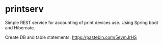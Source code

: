 # printserv
Simple REST service for accounting of print devices use. Using Spring boot and Hibernate.

Create DB and table statements:
https://pastebin.com/5evmJrHS
